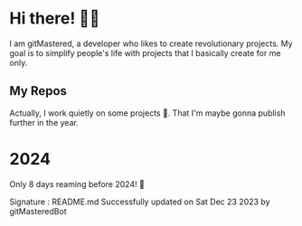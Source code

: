 
# Hi there! 🙋‍♂️
I am gitMastered, a developer who likes to create revolutionary projects.
My goal is to simplify people's life with projects that I basically create for me only.

## My Repos
Actually, I work quietly on some projects 👀. That I'm maybe gonna publish further in the year.

# 2024
Only 8 days reaming before 2024! 🙌

Signature : README.md Successfully updated on Sat Dec 23 2023 by gitMasteredBot

